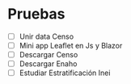 # Pruebas

- [ ] Unir data Censo
- [ ] Mini app Leaflet en Js y Blazor
- [ ] Descargar Censo
- [ ] Descargar Enaho
- [ ] Estudiar Estratificación Inei 
